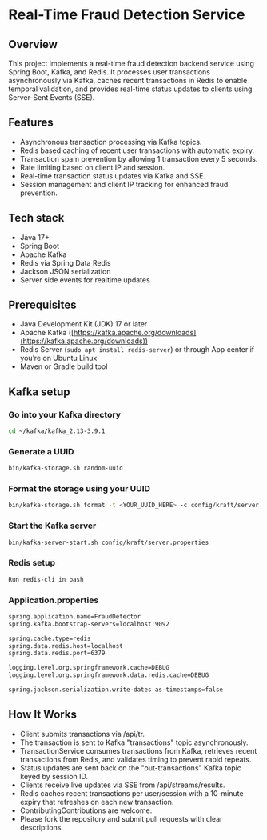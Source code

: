 # Real-Time Fraud Detection Service

## Overview
This project implements a real-time fraud detection backend service using Spring Boot, Kafka, and Redis. It processes user transactions asynchronously via Kafka, caches recent transactions in Redis to enable temporal validation, and provides real-time status updates to clients using Server-Sent Events (SSE).

## Features
- Asynchronous transaction processing via Kafka topics.
- Redis based caching of recent user transactions with automatic expiry.
- Transaction spam prevention by allowing 1 transaction every 5 seconds.
- Rate limiting based on client IP and session.
- Real-time transaction status updates via Kafka and SSE.
- Session management and client IP tracking for enhanced fraud prevention.

## Tech stack
- Java 17+
- Spring Boot
- Apache Kafka
- Redis via Spring Data Redis
- Jackson JSON serialization
- Server side events for realtime updates

## Prerequisites
- Java Development Kit (JDK) 17 or later
- Apache Kafka ([https://kafka.apache.org/downloads](https://kafka.apache.org/downloads))
- Redis Server (`sudo apt install redis-server`) or through App center if you’re on Ubuntu Linux
- Maven or Gradle build tool

## Kafka setup


### Go into your Kafka directory
```bash
cd ~/kafka/kafka_2.13-3.9.1
```
### Generate a UUID
```bash
bin/kafka-storage.sh random-uuid
```

### Format the storage using your UUID
```bash
bin/kafka-storage.sh format -t <YOUR_UUID_HERE> -c config/kraft/server.properties
```

### Start the Kafka server
```bash
bin/kafka-server-start.sh config/kraft/server.properties
```

### Redis setup
```bash
Run redis-cli in bash
```

### Application.properties
```bash
spring.application.name=FraudDetector
spring.kafka.bootstrap-servers=localhost:9092

spring.cache.type=redis
spring.data.redis.host=localhost
spring.data.redis.port=6379

logging.level.org.springframework.cache=DEBUG
logging.level.org.springframework.data.redis.cache=DEBUG

spring.jackson.serialization.write-dates-as-timestamps=false
```
## How It Works

- Client submits transactions via /api/tr.
- The transaction is sent to Kafka "transactions" topic asynchronously.
- TransactionService consumes transactions from Kafka, retrieves recent transactions from Redis, and validates timing to prevent rapid repeats.
- Status updates are sent back on the "out-transactions" Kafka topic keyed by session ID.
- Clients receive live updates via SSE from /api/streams/results.
- Redis caches recent transactions per user/session with a 10-minute expiry that refreshes on each new transaction.
- ContributingContributions are welcome.
- Please fork the repository and submit pull requests with clear descriptions.

